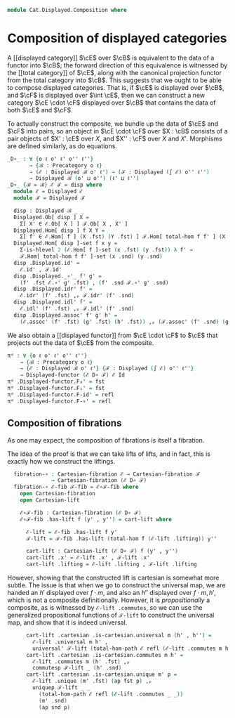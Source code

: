 <!--
```agda
open import Cat.Displayed.Cartesian
open import Cat.Displayed.Functor
open import Cat.Displayed.Total
open import Cat.Displayed.Base
open import Cat.Prelude

import Cat.Displayed.Reasoning as DR
```
-->

```agda
module Cat.Displayed.Composition where
```

# Composition of displayed categories

A [[displayed category]] $\cE$ over $\cB$ is equivalent to the data
of a functor into $\cB$; the forward direction of this equivalence is
witnessed by the [[total category]] of $\cE$, along with the canonical
projection functor from the total category into $\cB$. This suggests
that we ought to be able to compose displayed categories. That is,
if $\cE$ is displayed over $\cB$, and $\cF$ is displayed over
$\int \cE$, then we can construct a new category $\cE \cdot \cF$
displayed over $\cB$ that contains the data of both $\cE$ and
$\cF$.

To actually construct the composite, we bundle up the data of
$\cE$ and $\cF$ into pairs, so an object in $\cE \cdot \cF$
over $X : \cB$ consists of a pair objects of $X' : \cE$ over $X$,
and $X'' : \cF$ over $X$ and $X'$. Morphisms are defined similarly,
as do equations.

```agda
_D∘_ : ∀ {o ℓ o' ℓ' o'' ℓ''}
       → {ℬ : Precategory o ℓ}
       → (ℰ : Displayed ℬ o' ℓ') → (ℱ : Displayed (∫ ℰ) o'' ℓ'')
       → Displayed ℬ (o' ⊔ o'') (ℓ' ⊔ ℓ'')
_D∘_ {ℬ = ℬ} ℰ ℱ = disp where
  module ℰ = Displayed ℰ
  module ℱ = Displayed ℱ

  disp : Displayed ℬ _ _
  Displayed.Ob[ disp ] X =
    Σ[ X' ∈ ℰ.Ob[ X ] ] ℱ.Ob[ X , X' ]
  Displayed.Hom[ disp ] f X Y =
    Σ[ f' ∈ ℰ.Hom[ f ] (X .fst) (Y .fst) ] ℱ.Hom[ total-hom f f' ] (X .snd) (Y .snd)
  Displayed.Hom[ disp ]-set f x y =
    Σ-is-hlevel 2 (ℰ.Hom[ f ]-set (x .fst) (y .fst)) λ f' →
    ℱ.Hom[ total-hom f f' ]-set (x .snd) (y .snd)
  disp .Displayed.id' =
    ℰ.id' , ℱ.id'
  disp .Displayed._∘'_ f' g' =
    (f' .fst ℰ.∘' g' .fst) , (f' .snd ℱ.∘' g' .snd)
  disp .Displayed.idr' f' =
    ℰ.idr' (f' .fst) ,ₚ ℱ.idr' (f' .snd)
  disp .Displayed.idl' f' =
    ℰ.idl' (f' .fst) ,ₚ ℱ.idl' (f' .snd)
  disp .Displayed.assoc' f' g' h' =
    (ℰ.assoc' (f' .fst) (g' .fst) (h' .fst)) ,ₚ (ℱ.assoc' (f' .snd) (g' .snd) (h' .snd))
```

We also obtain a [[displayed functor]] from $\cE \cdot \cF$ to $\cE$
that projects out the data of $\cE$ from the composite.

```agda
πᵈ : ∀ {o ℓ o' ℓ' o'' ℓ''}
    → {ℬ : Precategory o ℓ}
    → {ℰ : Displayed ℬ o' ℓ'} {ℱ : Displayed (∫ ℰ) o'' ℓ''}
    → Displayed-functor (ℰ D∘ ℱ) ℰ Id
πᵈ .Displayed-functor.F₀' = fst
πᵈ .Displayed-functor.F₁' = fst
πᵈ .Displayed-functor.F-id' = refl
πᵈ .Displayed-functor.F-∘' = refl
```

## Composition of fibrations

As one may expect, the composition of fibrations is itself a fibration.

<!--
```agda
module _
  {o ℓ o' ℓ' o'' ℓ''}
  {ℬ : Precategory o ℓ}
  {ℰ : Displayed ℬ o' ℓ'} {ℱ : Displayed (∫ ℰ) o'' ℓ''}
  where

  private
    open Precategory ℬ
    module ℰ = Displayed ℰ
    module ℱ = Displayed ℱ
    module ℱR = DR ℱ
```
-->

The idea of the proof is that we can take lifts of lifts, and in fact,
this is exactly how we construct the liftings.

```agda
  fibration-∘ : Cartesian-fibration ℰ → Cartesian-fibration ℱ
              → Cartesian-fibration (ℰ D∘ ℱ)
  fibration-∘ ℰ-fib ℱ-fib = ℰ∘ℱ-fib where
    open Cartesian-fibration
    open Cartesian-lift

    ℰ∘ℱ-fib : Cartesian-fibration (ℰ D∘ ℱ)
    ℰ∘ℱ-fib .has-lift f (y' , y'') = cart-lift where

      ℰ-lift = ℰ-fib .has-lift f y'
      ℱ-lift = ℱ-fib .has-lift (total-hom f (ℰ-lift .lifting)) y''

      cart-lift : Cartesian-lift (ℰ D∘ ℱ) f (y' , y'')
      cart-lift .x' = ℰ-lift .x' , ℱ-lift .x'
      cart-lift .lifting = ℰ-lift .lifting , ℱ-lift .lifting
```

However, showing that the constructed lift is cartesian is somewhat more
subtle. The issue is that when we go to construct the universal map,
we are handed an $h'$ displayed over $f \cdot m$, and also an $h''$
displayed over $f \cdot m, h'$, which is not a composite definitionally.
However, it is _propositionally_ a composite, as is witnessed by
`ℰ-lift .commutes`, so we can use the generalized propositional functions
of `ℱ-lift` to construct the universal map, and show that it is indeed
universal.

```agda
      cart-lift .cartesian .is-cartesian.universal m (h' , h'') =
        ℰ-lift .universal m h' ,
        universal' ℱ-lift (total-hom-path ℰ refl (ℰ-lift .commutes m h')) h''
      cart-lift .cartesian .is-cartesian.commutes m h' =
        ℰ-lift .commutes m (h' .fst) ,ₚ
        commutesp ℱ-lift _ (h' .snd)
      cart-lift .cartesian .is-cartesian.unique m' p =
        ℰ-lift .unique (m' .fst) (ap fst p) ,ₚ
        uniquep ℱ-lift _ _
          (total-hom-path ℰ refl (ℰ-lift .commutes _ _))
          (m' .snd)
          (ap snd p)
```
